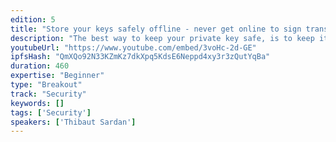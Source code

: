 ```yaml
---
edition: 5
title: "Store your keys safely offline - never get online to sign transactions"
description: "The best way to keep your private key safe, is to keep it disconnected from the internet. This is usually done in hardware wallet, however most of those wallets are directly connected to a computer, either via usb or bluetooth. What if the wallet was never online and never ever connected to an online device. This is achievable using QR code. We did it with Parity Signer. I will present why we built it, how, do a short live demo, and what we will do in the future."
youtubeUrl: "https://www.youtube.com/embed/3voHc-2d-GE"
ipfsHash: "QmXQo92N33KZmKz7dkXpq5KdsE6Neppd4xy3r3zQutYqBa"
duration: 460
expertise: "Beginner"
type: "Breakout"
track: "Security"
keywords: []
tags: ['Security']
speakers: ['Thibaut Sardan']
---
```

